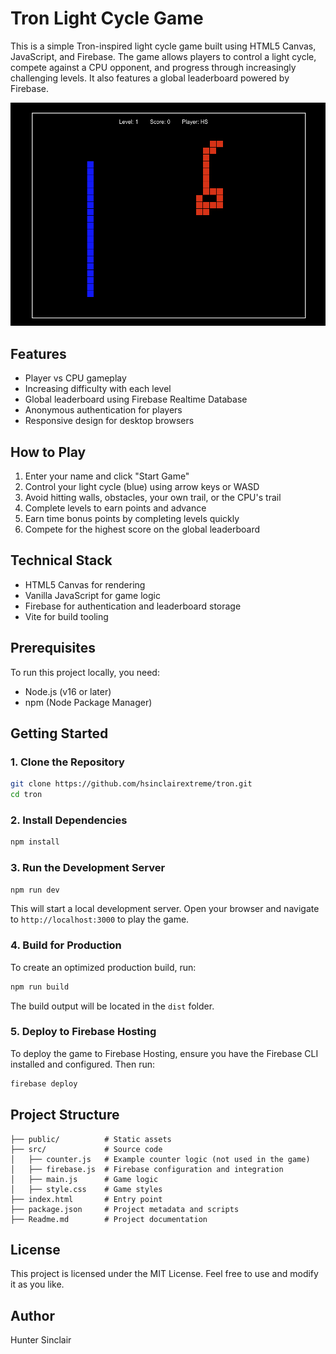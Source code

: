 # Tron Light Cycle Game

This is a simple Tron-inspired light cycle game built using HTML5 Canvas, JavaScript, and Firebase. The game allows players to control a light cycle, compete against a CPU opponent, and progress through increasingly challenging levels. It also features a global leaderboard powered by Firebase.

![Tron Game Screenshot](screenshot.png)

## Features

- Player vs CPU gameplay
- Increasing difficulty with each level
- Global leaderboard using Firebase Realtime Database
- Anonymous authentication for players
- Responsive design for desktop browsers

## How to Play

1. Enter your name and click "Start Game"
2. Control your light cycle (blue) using arrow keys or WASD
3. Avoid hitting walls, obstacles, your own trail, or the CPU's trail
4. Complete levels to earn points and advance
5. Earn time bonus points by completing levels quickly
6. Compete for the highest score on the global leaderboard

## Technical Stack

- HTML5 Canvas for rendering
- Vanilla JavaScript for game logic
- Firebase for authentication and leaderboard storage
- Vite for build tooling

## Prerequisites
To run this project locally, you need:
- Node.js (v16 or later)
- npm (Node Package Manager)

## Getting Started

### 1. Clone the Repository
```bash
git clone https://github.com/hsinclairextreme/tron.git
cd tron
```

### 2. Install Dependencies
```bash
npm install
```

### 3. Run the Development Server
```bash
npm run dev
```
This will start a local development server. Open your browser and navigate to `http://localhost:3000` to play the game.

### 4. Build for Production
To create an optimized production build, run:
```bash
npm run build
```
The build output will be located in the `dist` folder.

### 5. Deploy to Firebase Hosting
To deploy the game to Firebase Hosting, ensure you have the Firebase CLI installed and configured. Then run:
```bash
firebase deploy
```

## Project Structure
```
├── public/          # Static assets
├── src/             # Source code
│   ├── counter.js   # Example counter logic (not used in the game)
│   ├── firebase.js  # Firebase configuration and integration
│   ├── main.js      # Game logic
│   ├── style.css    # Game styles
├── index.html       # Entry point
├── package.json     # Project metadata and scripts
├── Readme.md        # Project documentation
```

## License
This project is licensed under the MIT License. Feel free to use and modify it as you like.

## Author
Hunter Sinclair